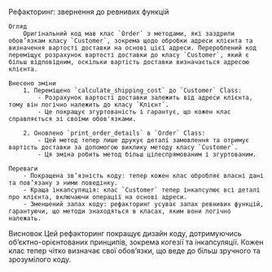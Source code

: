 Рефакторинг: звернення до ревнивих функцій

    Огляд
        Оригінальний код мав клас `Order` з методами, які заздрили обов’язкам класу `Customer`, зокрема щодо обробки адреси клієнта та визначення вартості доставки на основі цієї адреси. Перероблений код переміщує розрахунок вартості доставки до класу `Customer`, який є більш відповідним, оскільки вартість доставки визначається адресою клієнта.

    Внесено зміни
        1. Переміщено `calculate_shipping_cost` до `Customer` Class:
            - Розрахунок вартості доставки залежить від адреси клієнта, тому він логічно належить до класу `Клієнт`.
            - Це покращує згуртованість і гарантує, що кожен клас справляється зі своїми обов'язками.

        2. Оновлено `print_order_details` в `Order` Class:
            - Цей метод тепер лише друкує деталі замовлення та отримує вартість доставки за допомогою виклику методу класу `Customer`.
            - Ця зміна робить метод більш цілеспрямованим і згуртованим.

    Переваги
        - Покращена зв’язність коду: тепер кожен клас обробляє власні дані та пов’язану з ними поведінку.
        - Краща інкапсуляція: клас `Customer` тепер інкапсулює всі деталі про клієнта, включаючи операції на основі адреси.
        - Зменшений запах коду: рефакторинг усуває запах ревнивих функцій, гарантуючи, що методи знаходяться в класах, яким вони логічно належать.

Висновок
    Цей рефакторинг покращує дизайн коду, дотримуючись об’єктно-орієнтованих принципів, зокрема когезії та інкапсуляції. Кожен клас тепер чітко визначає свої обов’язки, що веде до більш зручного та зрозумілого коду.